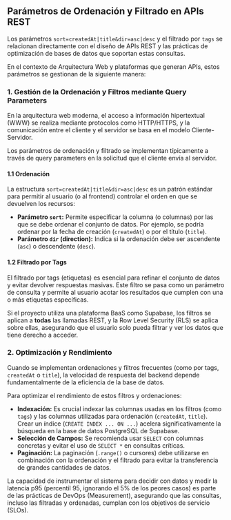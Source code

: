 ## Parámetros de Ordenación y Filtrado en APIs REST

Los parámetros `sort=createdAt|title&dir=asc|desc` y el filtrado por `tags` se relacionan directamente con el diseño de APIs REST y las prácticas de optimización de bases de datos que soportan estas consultas.

En el contexto de Arquitectura Web y plataformas que generan APIs, estos parámetros se gestionan de la siguiente manera:

### 1. Gestión de la Ordenación y Filtros mediante Query Parameters

En la arquitectura web moderna, el acceso a información hipertextual (WWW) se realiza mediante protocolos como HTTP/HTTPS, y la comunicación entre el cliente y el servidor se basa en el modelo Cliente-Servidor.

Los parámetros de ordenación y filtrado se implementan típicamente a través de query parameters en la solicitud que el cliente envía al servidor.

#### 1.1 Ordenación

La estructura `sort=createdAt|title&dir=asc|desc` es un patrón estándar para permitir al usuario (o al frontend) controlar el orden en que se devuelven los recursos:

- **Parámetro `sort`:** Permite especificar la columna (o columnas) por las que se debe ordenar el conjunto de datos. Por ejemplo, se podría ordenar por la fecha de creación (`createdAt`) o por el título (`title`).
- **Parámetro `dir` (direction):** Indica si la ordenación debe ser ascendente (`asc`) o descendente (`desc`).

#### 1.2 Filtrado por Tags

El filtrado por tags (etiquetas) es esencial para refinar el conjunto de datos y evitar devolver respuestas masivas. Este filtro se pasa como un parámetro de consulta y permite al usuario acotar los resultados que cumplen con una o más etiquetas específicas.

Si el proyecto utiliza una plataforma BaaS como Supabase, los filtros se aplican a **todas** las llamadas REST, y la Row Level Security (RLS) se aplica sobre ellas, asegurando que el usuario solo pueda filtrar y ver los datos que tiene derecho a acceder.

### 2. Optimización y Rendimiento

Cuando se implementan ordenaciones y filtros frecuentes (como por tags, `createdAt` o `title`), la velocidad de respuesta del backend depende fundamentalmente de la eficiencia de la base de datos.

Para optimizar el rendimiento de estos filtros y ordenaciones:

- **Indexación:** Es crucial indexar las columnas usadas en los filtros (como `tags`) y las columnas utilizadas para ordenación (`createdAt`, `title`). Crear un índice (`CREATE INDEX ... ON ...`) acelera significativamente la búsqueda en la base de datos PostgreSQL de Supabase.
- **Selección de Campos:** Se recomienda usar `SELECT` con columnas concretas y evitar el uso de `SELECT *` en consultas críticas.
- **Paginación:** La paginación (`.range()` o cursores) debe utilizarse en combinación con la ordenación y el filtrado para evitar la transferencia de grandes cantidades de datos.

La capacidad de instrumentar el sistema para decidir con datos y medir la latencia p95 (percentil 95, ignorando el 5% de los peores casos) es parte de las prácticas de DevOps (Measurement), asegurando que las consultas, incluso las filtradas y ordenadas, cumplan con los objetivos de servicio (SLOs).